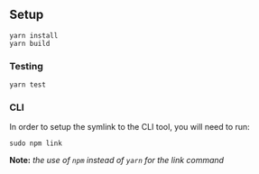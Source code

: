 ## Setup

```
yarn install
yarn build
```
### Testing

```
yarn test
```

### CLI

In order to setup the symlink to the CLI tool, you will need to run:

```
sudo npm link
```

**Note:** *the use of `npm` instead of `yarn` for the link command*
